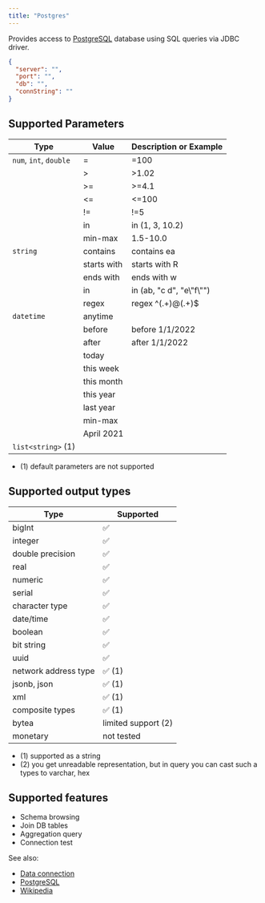 ```yaml
---
title: "Postgres"
---
```


Provides access to [PostgreSQL](https://www.postgresql.org/) database using SQL queries via JDBC driver.

```json
{
  "server": "",
  "port": "",
  "db": "",
  "connString": ""
}
```

## Supported Parameters

| Type                   | Value       | Description or Example     |
|------------------------|-------------|----------------------------|
| `num`, `int`, `double` | =           | =100                       |
|                        | >           | >1.02                      |
|                        | >=          | >=4.1                      |
|                        | <=          | <=100                      |
|                        | !=          | !=5                        |
|                        | in          | in (1, 3, 10.2)            |
|                        | min-max     | 1.5-10.0                   |
| `string`               | contains    | contains ea                |
|                        | starts with | starts with R              |
|                        | ends with   | ends with w                |
|                        | in          | in (ab, "c d", "e\\"f\\"") |
|                        | regex       | regex ^(.+)@(.+)$          |
| `datetime`             | anytime     |                            |
|                        | before      | before 1/1/2022            |
|                        | after       | after 1/1/2022             |
|                        | today       |                            |
|                        | this week   |                            |
|                        | this month  |                            |
|                        | this year   |                            |
|                        | last year   |                            |
|                        | min-max     |                            |
|                        | April 2021  |                            |
| `list<string>` (1)     |             |                            |

* (1) default parameters are not supported

## Supported output types

| Type                 | Supported              |
|----------------------|------------------------|
| bigInt               | :white_check_mark:     |
| integer              | :white_check_mark:     |
| double precision     | :white_check_mark:     |
| real                 | :white_check_mark:     |
| numeric              | :white_check_mark:     |
| serial               | :white_check_mark:     |
| character type       | :white_check_mark:     |
| date/time            | :white_check_mark:     |
| boolean              | :white_check_mark:     |
| bit string           | :white_check_mark:     |
| uuid                 | :white_check_mark:     |
| network address type | :white_check_mark: (1) |
| jsonb, json          | :white_check_mark: (1) |
| xml                  | :white_check_mark: (1) |
| composite types      | :white_check_mark: (1) |
| bytea                | limited support    (2) |
| monetary             | not tested             |

* (1) supported as a string
* (2) you get unreadable representation, but in query you can cast such a types to varchar, hex

## Supported features

* Schema browsing
* Join DB tables
* Aggregation query
* Connection test

See also:

* [Data connection](../access.md#data-connection)
* [PostgreSQL](https://www.postgresql.org/)
* [Wikipedia](https://en.wikipedia.org/wiki/PostgreSQL)
